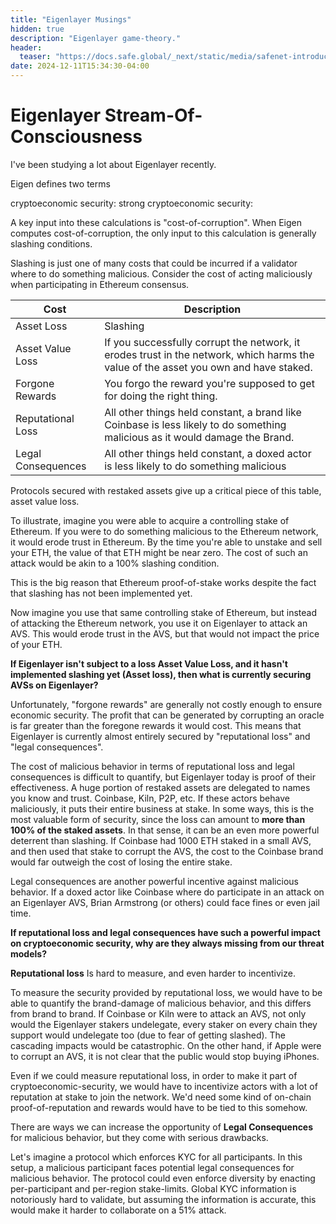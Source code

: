 ```yaml
---
title: "Eigenlayer Musings"
hidden: true
description: "Eigenlayer game-theory."
header: 
  teaser: "https://docs.safe.global/_next/static/media/safenet-introduction.cf3046fd.png"
date: 2024-12-11T15:34:30-04:00
---
```


# Eigenlayer Stream-Of-Consciousness

I've been studying a lot about Eigenlayer recently.

Eigen defines two terms

cryptoeconomic security:
strong cryptoeconomic security:

A key input into these calculations is "cost-of-corruption". When Eigen computes cost-of-corruption, the only input to this calculation is generally slashing conditions.

Slashing is just one of many costs that could be incurred if a validator where to do something malicious. Consider the cost of acting maliciously when participating in Ethereum consensus. 

| Cost | Description |
|  -------  |  ------  |
| Asset Loss | Slashing |
| Asset Value Loss | If you successfully corrupt the network, it erodes trust in the network, which harms the value of the asset you own and have staked. |
| Forgone Rewards | You forgo the reward you're supposed to get for doing the right thing. |
| Reputational Loss  | All other things held constant, a brand like Coinbase is less likely to do something malicious as it would damage the Brand. |
| Legal Consequences | All other things held constant, a doxed actor is less likely to do something malicious |


Protocols secured with restaked assets give up a critical piece of this table, asset value loss. 

To illustrate, imagine you were able to acquire a controlling stake of Ethereum. If you were to do something malicious to the Ethereum network, it would erode trust in Ethereum. By the time you're able to unstake and sell your ETH, the value of that ETH might be near zero. The cost of such an attack would be akin to a 100% slashing condition.

This is the big reason that Ethereum proof-of-stake works despite the fact that slashing has not been implemented yet.

Now imagine you use that same controlling stake of Ethereum, but instead of attacking the Ethereum network, you use it on Eigenlayer to attack an AVS. This would erode trust in the AVS, but that would not impact the price of your ETH.

**If Eigenlayer isn't subject to a loss Asset Value Loss, and it hasn't implemented slashing yet (Asset loss), then what is currently securing AVSs on Eigenlayer?**

Unfortunately, "forgone rewards" are generally not costly enough to ensure economic security. The profit that can be generated by corrupting an oracle is far greater than the foregone rewards it would cost. This means that Eigenlayer is currently almost entirely secured by "reputational loss" and "legal consequences".

The cost of malicious behavior in terms of reputational loss and legal consequences is difficult to quantify, but Eigenlayer today is proof of their effectiveness. A huge portion of restaked assets are delegated to names you know and trust. Coinbase, Kiln, P2P, etc. If these actors behave maliciously, it puts their entire business at stake. In some ways, this is the most valuable form of security, since the loss can amount to **more than 100% of the staked assets**. In that sense, it can be an even more powerful deterrent than slashing. If Coinbase had 1000 ETH staked in a small AVS, and then used that stake to corrupt the AVS, the cost to the Coinbase brand would far outweigh the cost of losing the entire stake.

Legal consequences are another powerful incentive against malicious behavior. If a doxed actor like Coinbase where do participate in an attack on an Eigenlayer AVS, Brian Armstrong (or others) could face fines or even jail time.

**If reputational loss and legal consequences have such a powerful impact on cryptoeconomic security, why are they always missing from our threat models?**

**Reputational loss** Is hard to measure, and even harder to incentivize. 

To measure the security provided by reputational loss, we would have to be able to quantify the brand-damage of malicious behavior, and this differs from brand to brand. If Coinbase or Kiln were to attack an AVS, not only would the Eigenlayer stakers undelegate, every staker on every chain they support would undelegate too (due to fear of getting slashed). The cascading impacts would be catastrophic. On the other hand, if Apple were to corrupt an AVS, it is not clear that the public would stop buying iPhones.

Even if we could measure reputational loss, in order to make it part of cryptoeconomic-security, we would have to incentivize actors with a lot of reputation at stake to join the network. We'd need some kind of on-chain proof-of-reputation and rewards would have to be tied to this somehow.

There are ways we can increase the opportunity of **Legal Consequences** for malicious behavior, but they come with serious drawbacks. 

Let's imagine a protocol which enforces KYC for all participants. In this setup, a malicious participant faces potential legal consequences for malicious behavior. The protocol could even enforce diversity by enacting per-participant and per-region stake-limits. Global KYC information is notoriously hard to validate, but assuming the information is accurate, this would make it harder to collaborate on a 51% attack. 


